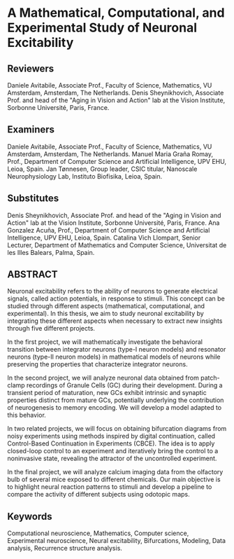 # A Mathematical, Computational, and Experimental Study of Neuronal Excitability

## Reviewers
Daniele Avitabile, Associate Prof., Faculty of Science, Mathematics, VU Amsterdam, Amsterdam, The Netherlands.
Denis Sheynikhovich, Associate Prof. and head of the "Aging in Vision and Action" lab at the Vision Institute, Sorbonne Université, Paris, France.

## Examiners
Daniele Avitabile, Associate Prof., Faculty of Science, Mathematics, VU Amsterdam, Amsterdam, The Netherlands.
Manuel Maria Graña Romay, Prof., Department of Computer Science and Artificial Intelligence, UPV EHU, Leioa, Spain.
Jan Tønnesen, Group leader, CSIC titular, Nanoscale Neurophysiology Lab, Instituto Biofisika, Leioa, Spain.

## Substitutes
Denis Sheynikhovich, Associate Prof. and head of the "Aging in Vision and Action" lab at the Vision Institute, Sorbonne Université, Paris, France.
Ana Gonzalez Acuña, Prof., Department of Computer Science and Artificial Intelligence, UPV EHU, Leioa, Spain.
Catalina Vich Llompart, Senior Lecturer, Department of Mathematics and Computer Science, Universitat de les Illes Balears, Palma, Spain.

## ABSTRACT

Neuronal excitability refers to the ability of neurons to generate electrical signals, called action potentials, in response to stimuli. This concept can be studied through different aspects (mathematical, computational, and experimental). In this thesis, we aim to study neuronal excitability by integrating these different aspects when necessary to extract new insights through five different projects.

In the first project, we will mathematically investigate the behavioral transition between integrator neurons (type-I neuron models) and resonator neurons (type-II neuron models) in mathematical models of neurons while preserving the properties that characterize integrator neurons.

In the second project, we will analyze neuronal data obtained from patch-clamp recordings of Granule Cells (GC) during their development. During a transient period of maturation, new GCs exhibit intrinsic and synaptic properties distinct from mature GCs, potentially underlying the contribution of neurogenesis to memory encoding. We will develop a model adapted to this behavior.

In two related projects, we will focus on obtaining bifurcation diagrams from noisy experiments using methods inspired by digital continuation, called Control-Based Continuation in Experiments (CBCE). The idea is to apply closed-loop control to an experiment and iteratively bring the control to a noninvasive state, revealing the attractor of the uncontrolled experiment.

In the final project, we will analyze calcium imaging data from the olfactory bulb of several mice exposed to different chemicals. Our main objective is to highlight neural reaction patterns to stimuli and develop a pipeline to compare the activity of different subjects using odotopic maps.

## Keywords
Computational neuroscience, Mathematics, Computer science, Experimental neuroscience, Neural excitability, Bifurcations, Modeling, Data analysis, Recurrence structure analysis.
